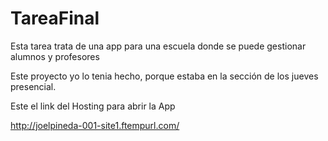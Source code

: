 # TareaFinal
Esta tarea trata de una app para una escuela donde se puede gestionar alumnos y profesores

Este proyecto yo lo tenia hecho, porque estaba en la sección de los jueves presencial. 

Este el link del Hosting para abrir la App

http://joelpineda-001-site1.ftempurl.com/
